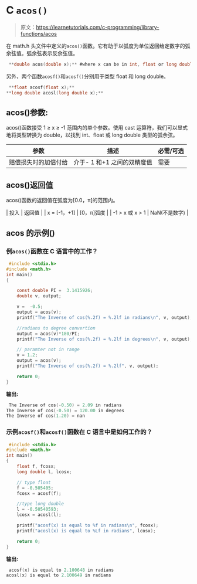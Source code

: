 # C `acos()`

> 原文：<https://learnetutorials.com/c-programming/library-functions/acos>

在 math.h 头文件中定义的`acos()`函数。它有助于以弧度为单位返回给定数字的弧余弦值。弧余弦表示反余弦值。

```c
 **double acos(double x);** #where x can be in int, float or long double 

```

另外，两个函数`acosf()`和`acosf()`分别用于类型 float 和 long double。

```c
 **float acosf(float x);** 
**long double acosl(long double x);** 

```

## acos()参数:

acos()函数接受 1 ≥ x ≥ -1 范围内的单个参数。使用 cast 运算符，我们可以显式地将类型转换为 double，以找到 int、float 或 long double 类型的弧余弦。

| 参数 | 描述 | 必需/可选 |
| --- | --- | --- |
| 赔偿损失时的加倍付给 | 介于- 1 和+1 之间的双精度值 | 需要 |

## acos()返回值

acos()函数的返回值在弧度为[0.0，π]的范围内。

| 投入 | 返回值 |
| x = [-1，+1] | [0，π]弧度 |
| -1 > x 或 x > 1 | NaN(不是数字) |

## acos 的示例()

### 例`acos()`函数在 C 语言中的工作？

```c
 #include <stdio.h>
#include <math.h>
int main()
{

    const double PI =  3.1415926;
    double v, output;

    v =  -0.5;
    output = acos(v);
    printf("The Inverse of cos(%.2f) = %.2lf in radians\n", v, output);

    //radians to degree convertion
    output = acos(v)*180/PI;
    printf("The Inverse of cos(%.2f) = %.2lf in degrees\n", v, output);

    // paramter not in range
    v = 1.2;
    output = acos(v);
    printf("The Inverse of cos(%.2f) = %.2lf", v, output);

    return 0;
} 

```

**输出:**

```c
 The Inverse of cos(-0.50) = 2.09 in radians
The Inverse of cos(-0.50) = 120.00 in degrees
The Inverse of cos(1.20) = nan 
```

### 示例`acosf()`和`acosf()`函数在 C 语言中是如何工作的？

```c
 #include <stdio.h>
#include <math.h>
int main()
{
    float f, fcosx;
    long double l, lcosx;

    // type float
    f = -0.505405;
    fcosx = acosf(f);

    //type long double
    l = -0.50540593;
    lcosx = acosl(l);

    printf("acosf(x) is equal to %f in radians\n", fcosx);
    printf("acosl(x) is equal to %Lf in radians", lcosx);

    return 0;
} 

```

**输出:**

```c
 acosf(x) is equal to 2.100648 in radians
acosl(x) is equal to 2.100649 in radians 
```